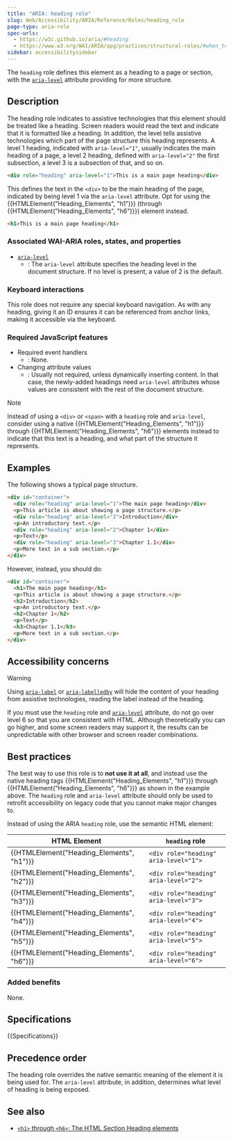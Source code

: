 ```yaml
---
title: "ARIA: heading role"
slug: Web/Accessibility/ARIA/Reference/Roles/heading_role
page-type: aria-role
spec-urls:
  - https://w3c.github.io/aria/#heading
  - https://www.w3.org/WAI/ARIA/apg/practices/structural-roles/#when_to_use_structural_roles
sidebar: accessibilitysidebar
---
```


The `heading` role defines this element as a heading to a page or section, with the [`aria-level`](/en-US/docs/Web/Accessibility/ARIA/Reference/Attributes/aria-level) attribute providing for more structure.

## Description

The heading role indicates to assistive technologies that this element should be treated like a heading. Screen readers would read the text and indicate that it is formatted like a heading. In addition, the level tells assistive technologies which part of the page structure this heading represents. A level 1 heading, indicated with `aria-level="1"`, usually indicates the main heading of a page, a level 2 heading, defined with `aria-level="2"` the first subsection, a level 3 is a subsection of that, and so on.

```html
<div role="heading" aria-level="1">This is a main page heading</div>
```

This defines the text in the `<div>` to be the main heading of the page, indicated by being level 1 via the `aria-level` attribute. Opt for using the {{HTMLElement("Heading_Elements", "h1")}} (through {{HTMLElement("Heading_Elements", "h6")}}) element instead.

```html
<h1>This is a main page heading</h1>
```

### Associated WAI-ARIA roles, states, and properties

- [`aria-level`](/en-US/docs/Web/Accessibility/ARIA/Reference/Attributes/aria-level)
  - : The `aria-level` attribute specifies the heading level in the document structure. If no level is present, a value of 2 is the default.

### Keyboard interactions

This role does not require any special keyboard navigation. As with any heading, giving it an ID ensures it can be referenced from anchor links, making it accessible via the keyboard.

### Required JavaScript features

- Required event handlers
  - : None.
- Changing attribute values
  - : Usually not required, unless dynamically inserting content. In that case, the newly-added headings need `aria-level` attributes whose values are consistent with the rest of the document structure.

> [!NOTE]
> Instead of using a `<div>` or `<span>` with a `heading` role and `aria-level`, consider using a native {{HTMLElement("Heading_Elements", "h1")}} through {{HTMLElement("Heading_Elements", "h6")}} elements instead to indicate that this text is a heading, and what part of the structure it represents.

## Examples

The following shows a typical page structure.

```html
<div id="container">
  <div role="heading" aria-level="1">The main page heading</div>
  <p>This article is about showing a page structure.</p>
  <div role="heading" aria-level="2">Introduction</div>
  <p>An introductory text.</p>
  <div role="heading" aria-level="2">Chapter 1</div>
  <p>Text</p>
  <div role="heading" aria-level="3">Chapter 1.1</div>
  <p>More text in a sub section.</p>
</div>
```

However, instead, you should do:

```html
<div id="container">
  <h1>The main page heading</h1>
  <p>This article is about showing a page structure.</p>
  <h2>Introduction</h2>
  <p>An introductory text.</p>
  <h2>Chapter 1</h2>
  <p>Text</p>
  <h3>Chapter 1.1</h3>
  <p>More text in a sub section.</p>
</div>
```

## Accessibility concerns

> [!WARNING]
> Using [`aria-label`](/en-US/docs/Web/Accessibility/ARIA/Reference/Attributes/aria-label) or [`aria-labelledby`](/en-US/docs/Web/Accessibility/ARIA/Reference/Attributes/aria-labelledby) will hide the content of your heading from assistive technologies, reading the label instead of the heading.

If you must use the `heading` role and [`aria-level`](/en-US/docs/Web/Accessibility/ARIA/Reference/Attributes/aria-level) attribute, do not go over level 6 so that you are consistent with HTML. Although theoretically you can go higher, and some screen readers may support it, the results can be unpredictable with other browser and screen reader combinations.

## Best practices

The best way to use this role is to **not use it at all**, and instead use the native heading tags {{HTMLElement("Heading_Elements", "h1")}} through {{HTMLElement("Heading_Elements", "h6")}} as shown in the example above. The `heading` role and `aria-level` attribute should only be used to retrofit accessibility on legacy code that you cannot make major changes to.

Instead of using the ARIA `heading` role, use the semantic HTML element:

| HTML Element                              | `heading` role                        |
| ----------------------------------------- | ------------------------------------- |
| {{HTMLElement("Heading_Elements", "h1")}} | `<div role="heading" aria-level="1">` |
| {{HTMLElement("Heading_Elements", "h2")}} | `<div role="heading" aria-level="2">` |
| {{HTMLElement("Heading_Elements", "h3")}} | `<div role="heading" aria-level="3">` |
| {{HTMLElement("Heading_Elements", "h4")}} | `<div role="heading" aria-level="4">` |
| {{HTMLElement("Heading_Elements", "h5")}} | `<div role="heading" aria-level="5">` |
| {{HTMLElement("Heading_Elements", "h6")}} | `<div role="heading" aria-level="6">` |

### Added benefits

None.

## Specifications

{{Specifications}}

## Precedence order

The heading role overrides the native semantic meaning of the element it is being used for. The `aria-level` attribute, in addition, determines what level of heading is being exposed.

## See also

- [`<h1>` through `<h6>`: The HTML Section Heading elements](/en-US/docs/Web/HTML/Reference/Elements/Heading_Elements)
